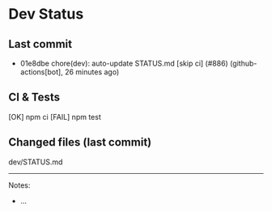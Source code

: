 # Dev Status

## Last commit
- 01e8dbe chore(dev): auto-update STATUS.md [skip ci] (#886) (github-actions[bot], 26 minutes ago)
## CI & Tests
[OK] npm ci
[FAIL] npm test

## Changed files (last commit)
dev/STATUS.md

---
Notes:
- ...
